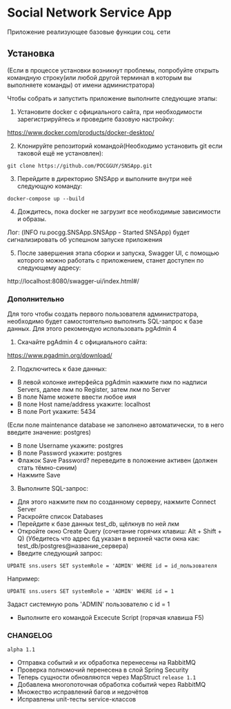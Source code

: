 # Social Network Service App

Приложение реализующее базовые функции соц. сети

## Установка
(Если в процессе установки возникнут проблемы, попробуйте открыть командную строку(или любой другой терминал в которым вы выполняете команды) от имени администратора)

Чтобы собрать и запустить приложение выполните следующие этапы:
1. Установите docker с официального сайта, при необходимости зарегистрируйтесь и проведите базовую настройку:

https://www.docker.com/products/docker-desktop/

2. Клонируйте репозиторий командой(Необходимо установить git если таковой ещё не установлен):

`git clone https://github.com/POCGGUY/SNSApp.git`

3. Перейдите в директорию SNSApp и выполните внутри неё следующую команду:

`docker-compose up --build`

4. Дождитесь, пока docker не загрузит все необходимые зависимости и образы.

Лог: (INFO  ru.pocgg.SNSApp.SNSApp - Started SNSApp) будет сигнализировать об успешном запуске приложения

5. После завершения этапа сборки и запуска, Swagger UI, с помощью которого можно работать с приложением, станет доступен по следующему адресу:

http://localhost:8080/swagger-ui/index.html#/

### Дополнительно

Для того чтобы создать первого пользователя администратора, необходимо будет самостоятельно выполнить SQL-запрос к базе данных.
Для этого рекомендую использовать pgAdmin 4

1. Скачайте pgAdmin 4  с официального сайта:

https://www.pgadmin.org/download/

2. Подключитесь к базе данных:

- В левой колонке интерфейса pgAdmin нажмите пкм по надписи Servers, далее лкм по Register, затем лкм по Server
- В поле Name можете ввести любое имя
- В поле Host name/address укажите: localhost
- В поле Port укажите: 5434

(Если поле maintenance database не заполнено автоматически, то в него введите значение: postgres)
- В поле Username укажите: postgres
- В поле Password укажите: postgres
- Флажок Save Password? переведите в положение активен (должен стать тёмно-синим)
- Нажмите Save

3. Выполните SQL-запрос:
- Для этого нажмите пкм по созданному серверу, нажмите Connect Server
- Раскройте список Databases
- Перейдите к базе данных test_db, щёлкнув по ней лкм
- Откройте окно Create Query (сочетание горячих клавиш: Alt + Shift + Q)
(Убедитесь что адрес бд указан в верхней части окна как: test_db/postgres@название_сервера)
- Введите следующий запрос:

`UPDATE sns.users SET systemRole = 'ADMIN' WHERE id = id_пользователя`

Например:

`UPDATE sns.users SET systemRole = 'ADMIN' WHERE id = 1`

Задаст системную роль 'ADMIN' пользователю с id = 1

- Выполните его командой Excecute Script (горячая клавиша F5)

### CHANGELOG
`alpha 1.1`
- Отправка событий и их обработка перенесены на RabbitMQ
- Проверка полномочий перенесена в слой Spring Security
- Теперь сущности обновляются через MapStruct
`release 1.1`
- Добавлена многопоточная обработка событий через RabbitMQ
- Множество исправлений багов и недочётов
- Исправлены unit-тесты service-классов
